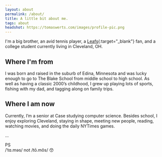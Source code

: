 ```yaml
---
layout: about
permalink: /about/
title: A little bit about me.
tags: about
headshot: https://tomaswerts.com/images/profile-pic.png
---
```


I'm a big brother, an avid tennis player, a [Leafs](https://www.youtube.com/watch?v=r8myEeSTB1A){:target="_blank"} fan, and a college student currently living in Cleveland, OH.

## Where I'm from
I was born and raised in the suburb of Edina, Minnesota and was lucky enough to go to The Blake School from middle school to high school. As well as having a classic 2000’s childhood, I grew up playing lots of sports, fishing with my dad, and tagging along on family trips.

## Where I am now
Currently, I’m a senior at Case studying computer science. Besides school, I enjoy exploring Cleveland, staying in shape, meeting new people, reading, watching movies, and doing the daily NYTimes games.

...

PS <br>
/ˈtɑ.məs/ not /tō.môs/ 😙